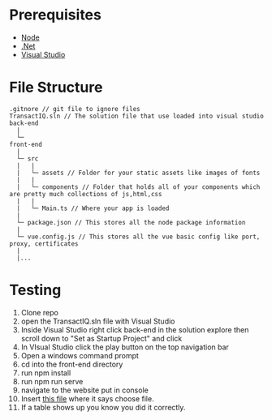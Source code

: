 # Prerequisites
- [Node](https://nodejs.org/en/download/current/)
- [.Net](https://dotnet.microsoft.com/en-us/download/dotnet/6.0)
- [Visual Studio](https://visualstudio.microsoft.com/downloads/)

# File Structure
```
.gitnore // git file to ignore files
TransactIQ.sln // The solution file that use loaded into visual studio
back-end
  |
  └─
front-end
  |
  └─ src
  |   |
  |   └─ assets // Folder for your static assets like images of fonts
  |   |
  |   └─ components // Folder that holds all of your components which are pretty much collections of js,html,css
  |   |
  |   └─ Main.ts // Where your app is loaded 
  |
  └─ package.json // This stores all the node package information
  |
  └─ vue.config.js // This stores all the vue basic config like port, proxy, certificates
  |
  |...
```

# Testing 
1. Clone repo 
2. open the TransactIQ.sln file with Visual Studio
3. Inside Visual Studio right click back-end in the solution explore then scroll down to "Set as Startup Project" and click
4. In VIsual Studio click the play button on the top navigation bar 
5. Open a windows command prompt 
6. cd into the front-end directory 
7. run npm install
8. run npm run serve
9. navigate to the website put in console
10. Insert [this file](https://github.com/Jake-R-Freestone/transactiq/files/9975772/ArchiveTransactionHistory_GoldSample.xlsx) where it says choose file.
11. If a table shows up you know you did it correctly. 
